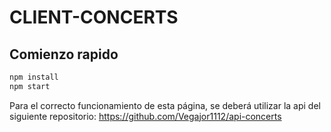 # CLIENT-CONCERTS

## Comienzo rapido
 
 ```bash
 npm install
 npm start
 ```

Para el correcto funcionamiento de esta página, se deberá utilizar la api del siguiente repositorio: https://github.com/Vegajor1112/api-concerts
